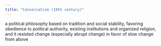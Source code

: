 ```yaml
---
title: "Conservatism (19th century)"
---
```

a political philosophy based on tradition and social stability, favoring obedience to political authority, existing institutions and organized religion, and it resisted change (especially abrupt change) in favor of slow change from above

